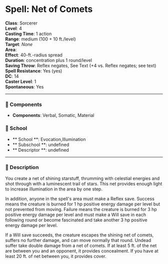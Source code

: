 
# Spell: Net of Comets
**Class**: Sorcerer  
**Level**: 4  
**Casting Time**: 1 action  
**Range**: medium (100 + 10 ft./level)  
**Target**: _None_  
**Area**:   
**Effect**: 40-ft.-radius spread  
**Duration**: concentration plus 1 round/level  
**Saving Throw**: Reflex negates, See Text (+4 vs. Reflex negates; see text)  
**Spell Resistance**: Yes (yes)  
**DC**: 14  
**Caster Level**: 1  
**Spontaneous**: Yes

---

### 🔮 Components
- **Components**: Verbal, Somatic, Material

### 🏫 School
- ** School **: Evocation,Illumination
- ** Subschool **: undefined
- ** Descriptor **: undefined
---

### 📜 Description
You create a net of shining starstuff, thrumming with celestial energies and shot through with a luminescent trail of stars. This net provides enough light to increase illumination in the area by one step.

In addition, anyone in the spell's area must make a Reflex save. Success means the creature is burned for 1 hp positive energy damage per level but not prevented from moving. Failure means the creature is burned for 3 hp positive energy damage per level and must make a Will save in each following round or become fascinated and take another 3 hp positive energy damage per level.

If a Will save succeeds, the creature escapes the shining net of comets, suffers no further damage, and can move normally that round. Undead suffer take double damage from a net of comets. If at least 5 ft. of the net are between you and an opponent, it provides concealment. If you have at least 20 ft. of net between you, it provides cover.
